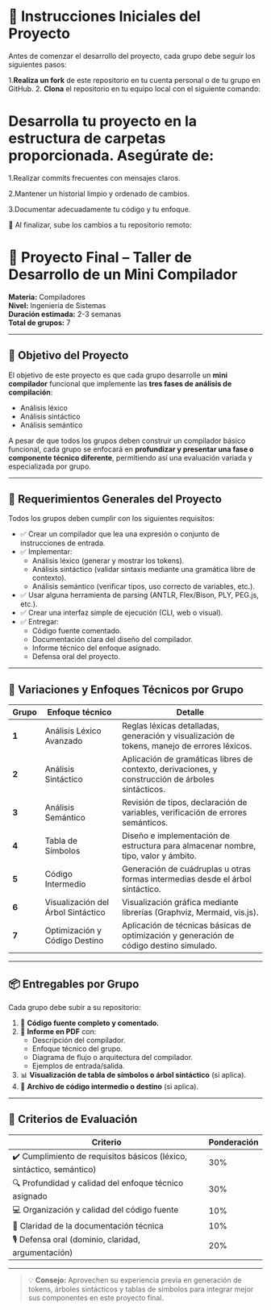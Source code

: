 # 🚀 Instrucciones Iniciales del Proyecto

Antes de comenzar el desarrollo del proyecto, cada grupo debe seguir los siguientes pasos:

1.**Realiza un fork** de este repositorio en tu cuenta personal o de tu grupo en GitHub. 
2. **Clona** el repositorio en tu equipo local con el siguiente comando:

# Desarrolla tu proyecto en la estructura de carpetas proporcionada. Asegúrate de:

1.Realizar commits frecuentes con mensajes claros.

2.Mantener un historial limpio y ordenado de cambios.

3.Documentar adecuadamente tu código y tu enfoque.

🔁 Al finalizar, sube los cambios a tu repositorio remoto:


# 🧩 Proyecto Final – Taller de Desarrollo de un Mini Compilador

**Materia:** Compiladores  
**Nivel:** Ingeniería de Sistemas  
**Duración estimada:** 2-3 semanas  
**Total de grupos:** 7

---

## 🎯 Objetivo del Proyecto

El objetivo de este proyecto es que cada grupo desarrolle un **mini compilador** funcional que implemente las **tres fases de análisis de compilación**:

- Análisis léxico
- Análisis sintáctico
- Análisis semántico

A pesar de que todos los grupos deben construir un compilador básico funcional, cada grupo se enfocará en **profundizar y presentar una fase o componente técnico diferente**, permitiendo así una evaluación variada y especializada por grupo.

---

## 🧾 Requerimientos Generales del Proyecto

Todos los grupos deben cumplir con los siguientes requisitos:

- ✅ Crear un compilador que lea una expresión o conjunto de instrucciones de entrada.
- ✅ Implementar:
  - Análisis léxico (generar y mostrar los tokens).
  - Análisis sintáctico (validar sintaxis mediante una gramática libre de contexto).
  - Análisis semántico (verificar tipos, uso correcto de variables, etc.).
- ✅ Usar alguna herramienta de parsing (ANTLR, Flex/Bison, PLY, PEG.js, etc.).
- ✅ Crear una interfaz simple de ejecución (CLI, web o visual).
- ✅ Entregar:
  - Código fuente comentado.
  - Documentación clara del diseño del compilador.
  - Informe técnico del enfoque asignado.
  - Defensa oral del proyecto.

---

## 🔀 Variaciones y Enfoques Técnicos por Grupo

| Grupo | Enfoque técnico                    | Detalle                                                                                           |
| ----- | ---------------------------------- | ------------------------------------------------------------------------------------------------- |
| **1** | Análisis Léxico Avanzado           | Reglas léxicas detalladas, generación y visualización de tokens, manejo de errores léxicos.       |
| **2** | Análisis Sintáctico                | Aplicación de gramáticas libres de contexto, derivaciones, y construcción de árboles sintácticos. |
| **3** | Análisis Semántico                 | Revisión de tipos, declaración de variables, verificación de errores semánticos.                  |
| **4** | Tabla de Símbolos                  | Diseño e implementación de estructura para almacenar nombre, tipo, valor y ámbito.                |
| **5** | Código Intermedio                  | Generación de cuádruplas u otras formas intermedias desde el árbol sintáctico.                    |
| **6** | Visualización del Árbol Sintáctico | Visualización gráfica mediante librerías (Graphviz, Mermaid, vis.js).                             |
| **7** | Optimización y Código Destino      | Aplicación de técnicas básicas de optimización y generación de código destino simulado.           |

---

## 📦 Entregables por Grupo

Cada grupo debe subir a su repositorio:

1. 📁 **Código fuente completo y comentado.**
2. 📄 **Informe en PDF** con:
   - Descripción del compilador.
   - Enfoque técnico del grupo.
   - Diagrama de flujo o arquitectura del compilador.
   - Ejemplos de entrada/salida.
3. 📊 **Visualización de tabla de símbolos o árbol sintáctico** (si aplica).
4. 🧾 **Archivo de código intermedio o destino** (si aplica).

---

## 📝 Criterios de Evaluación

| Criterio                                                              | Ponderación |
| --------------------------------------------------------------------- | ----------- |
| ✔️ Cumplimiento de requisitos básicos (léxico, sintáctico, semántico) | 30%         |
| 🔍 Profundidad y calidad del enfoque técnico asignado                 | 30%         |
| 💻 Organización y calidad del código fuente                           | 10%         |
| 📝 Claridad de la documentación técnica                               | 10%         |
| 🎙️ Defensa oral (dominio, claridad, argumentación)                    | 20%         |

---

> 💡 **Consejo:** Aprovechen su experiencia previa en generación de tokens, árboles sintácticos y tablas de símbolos para integrar mejor sus componentes en este proyecto final.
